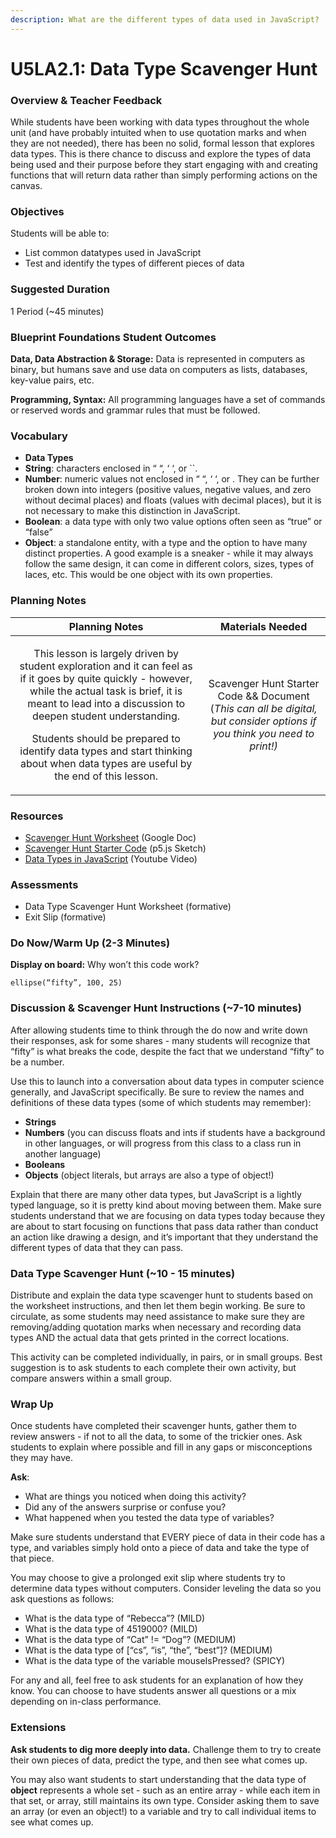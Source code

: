 ```yaml
---
description: What are the different types of data used in JavaScript?
---
```


# U5LA2.1: Data Type Scavenger Hunt

### Overview & Teacher Feedback

While students have been working with data types throughout the whole unit (and have probably intuited when to use quotation marks and when they are not needed), there has been no solid, formal lesson that explores data types. This is there chance to discuss and explore the types of data being used and their purpose before they start engaging with and creating functions that will return data rather than simply performing actions on the canvas.

### Objectives

Students will be able to:

* List common datatypes used in JavaScript&#x20;
* Test and identify the types of different pieces of data

### Suggested Duration

1 Period (\~45 minutes)

### Blueprint Foundations Student Outcomes

**Data, Data Abstraction & Storage:** Data is represented in computers as binary, but humans save and use data on computers as lists, databases, key-value pairs, etc.

**Programming, Syntax:** All programming languages have a set of commands or reserved words and grammar rules that must be followed.

### Vocabulary

* **Data Types**&#x20;
* **String**: characters enclosed in “ “, ‘ ‘, or \`\`.&#x20;
* **Number**: numeric values not enclosed in “ “, ‘ ‘, or . They can be further broken down into integers (positive values, negative values, and zero without decimal places) and floats (values with decimal places), but it is not necessary to make this distinction in JavaScript.&#x20;
* **Boolean**: a data type with only two value options often seen as “true” or “false”
* **Object**: a standalone entity, with a type and the option to have many distinct properties. A good example is a sneaker - while it may always follow the same design, it can come in different colors, sizes, types of laces, etc. This would be one object with its own properties.

### Planning Notes

|                                                                                                                                                                                Planning Notes                                                                                                                                                                               |                                                      Materials Needed                                                     |
| :-------------------------------------------------------------------------------------------------------------------------------------------------------------------------------------------------------------------------------------------------------------------------------------------------------------------------------------------------------------------------: | :-----------------------------------------------------------------------------------------------------------------------: |
| <p>This lesson is largely driven by student exploration and it can feel as if it goes by quite quickly - however, while the actual task is brief, it is meant to lead into a discussion to deepen student understanding.</p><p></p><p>Students should be prepared to identify data types and start thinking about when data types are useful by the end of this lesson.</p> | Scavenger Hunt Starter Code && Document (_This can all be digital, but consider options if you think you need to print!)_ |

### Resources

* [Scavenger Hunt Worksheet](https://docs.google.com/document/d/1fW3VMQtDPbq8\_OsERONbMW8Qu1zKVXCUsg-E-I0oaAY/copy) (Google Doc)
* [Scavenger Hunt Starter Code](https://editor.p5js.org/cs4all/sketches/W\_fQXjB6b) (p5.js Sketch)
* [Data Types in JavaScript](https://youtu.be/4JgIcc3E-cI) (Youtube Video)

### Assessments

* Data Type Scavenger Hunt Worksheet (formative)&#x20;
* Exit Slip (formative)

### Do Now/Warm Up (2-3 Minutes)

**Display on board:** Why won’t this code work?

```
ellipse(“fifty”, 100, 25)
```

### Discussion & Scavenger Hunt Instructions (\~7-10 minutes)

After allowing students time to think through the do now and write down their responses, ask for some shares - many students will recognize that “fifty” is what breaks the code, despite the fact that we understand “fifty” to be a number.

Use this to launch into a conversation about data types in computer science generally, and JavaScript specifically. Be sure to review the names and definitions of these data types (some of which students may remember):

* **Strings**&#x20;
* **Numbers** (you can discuss floats and ints if students have a background in other languages, or will progress from this class to a class run in another language)&#x20;
* **Booleans**&#x20;
* **Objects** (object literals, but arrays are also a type of object!)

Explain that there are many other data types, but JavaScript is a lightly typed language, so it is pretty kind about moving between them. Make sure students understand that we are focusing on data types today because they are about to start focusing on functions that pass data rather than conduct an action like drawing a design, and it’s important that they understand the different types of data that they can pass.

### Data Type Scavenger Hunt (\~10 - 15 minutes)

Distribute and explain the data type scavenger hunt to students based on the worksheet instructions, and then let them begin working. Be sure to circulate, as some students may need assistance to make sure they are removing/adding quotation marks when necessary and recording data types AND the actual data that gets printed in the correct locations.

This activity can be completed individually, in pairs, or in small groups. Best suggestion is to ask students to each complete their own activity, but compare answers within a small group.

### Wrap Up

Once students have completed their scavenger hunts, gather them to review answers - if not to all the data, to some of the trickier ones. Ask students to explain where possible and fill in any gaps or misconceptions they may have.

**Ask**:

* What are things you noticed when doing this activity?&#x20;
* Did any of the answers surprise or confuse you?&#x20;
* What happened when you tested the data type of variables?

Make sure students understand that EVERY piece of data in their code has a type, and variables simply hold onto a piece of data and take the type of that piece.

You may choose to give a prolonged exit slip where students try to determine data types without computers. Consider leveling the data so you ask questions as follows:

* What is the data type of “Rebecca”? (MILD)&#x20;
* What is the data type of 4519000? (MILD)&#x20;
* What is the data type of “Cat” != “Dog”? (MEDIUM)&#x20;
* What is the data type of \[“cs”, “is”, “the”, “best”]? (MEDIUM)&#x20;
* What is the data type of the variable mouseIsPressed? (SPICY)

For any and all, feel free to ask students for an explanation of how they know. You can choose to have students answer all questions or a mix depending on in-class performance.

### Extensions

**Ask students to dig more deeply into data.** Challenge them to try to create their own pieces of data, predict the type, and then see what comes up.

You may also want students to start understanding that the data type of **object** represents a whole set - such as an entire array - while each item in that set, or array, still maintains its own type. Consider asking them to save an array (or even an object!) to a variable and try to call individual items to see what comes up.
